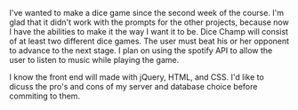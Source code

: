 I've wanted to make a dice game since the second week of the course. I'm glad that it didn't work with the prompts for the other projects, because now I have the abilities to make it the way I want it to be. Dice Champ will consist of at least two different dice games. The user must beat his or her opponent to advance to the next stage. I plan on using the spotify API to allow the user to listen to music while playing the game. 

I know the front end will made with jQuery, HTML, and CSS. I'd like to dicuss the pro's and cons of my server and database choice before commiting to them. 